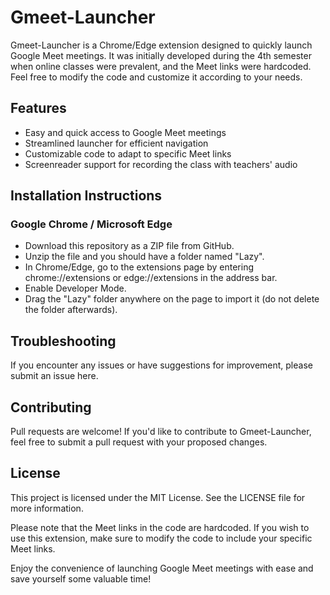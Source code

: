 # Gmeet-Launcher

Gmeet-Launcher is a Chrome/Edge extension designed to quickly launch Google Meet meetings. It was initially developed during the 4th semester when online classes were prevalent, and the Meet links were hardcoded. Feel free to modify the code and customize it according to your needs.

## Features

- Easy and quick access to Google Meet meetings
- Streamlined launcher for efficient navigation
- Customizable code to adapt to specific Meet links
- Screenreader support for recording the class with teachers' audio

## Installation Instructions

### Google Chrome / Microsoft Edge

- Download this repository as a ZIP file from GitHub.
- Unzip the file and you should have a folder named "Lazy".
- In Chrome/Edge, go to the extensions page by entering chrome://extensions or edge://extensions in the address bar.
- Enable Developer Mode.
- Drag the "Lazy" folder anywhere on the page to import it (do not delete the folder afterwards).

## Troubleshooting

If you encounter any issues or have suggestions for improvement, please submit an issue here.

## Contributing

Pull requests are welcome! If you'd like to contribute to Gmeet-Launcher, feel free to submit a pull request with your proposed changes.

## License

This project is licensed under the MIT License. See the LICENSE file for more information.

Please note that the Meet links in the code are hardcoded. If you wish to use this extension, make sure to modify the code to include your specific Meet links.

Enjoy the convenience of launching Google Meet meetings with ease and save yourself some valuable time!
